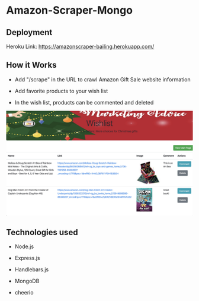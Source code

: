# Amazon-Scraper-Mongo

## Deployment

Heroku Link: https://amazonscraper-bailing.herokuapp.com/

## How it Works

* Add "/scrape" in the URL to crawl Amazon Gift Sale website information

* Add favorite products to your wish list

* In the wish list, products can be commented and deleted

![wishlist](./wishlist.jpg)

## Technologies used

* Node.js

* Express.js

* Handlebars.js

* MongoDB

* cheerio